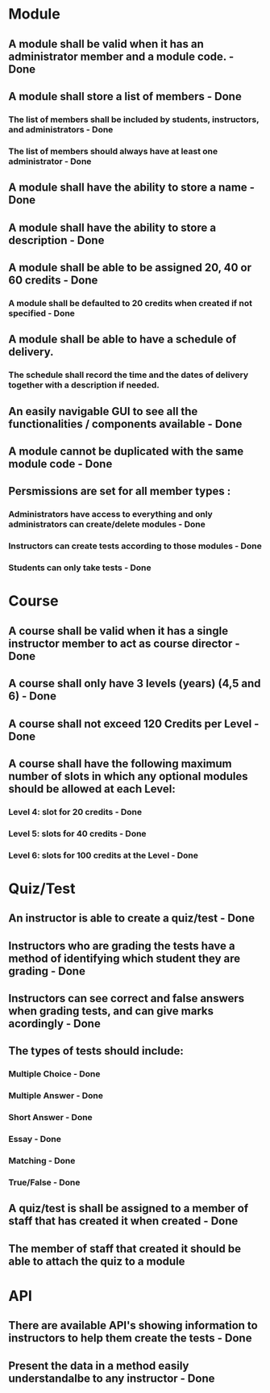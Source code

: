 #
# Module
##	A module shall be valid when it has an administrator member and a module code. - Done
##	A module shall store a list of members - Done
###	The list of members shall be included by students, instructors, and administrators - Done
###	The list of members should always have at least one administrator - Done
##	A module shall have the ability to store a name - Done
##	A module shall have the ability to store a description - Done
##	A module shall be able to be assigned 20, 40 or 60 credits - Done
###	A module shall be defaulted to 20 credits when created if not specified - Done
##	A module shall be able to have a schedule of delivery.
###	The schedule shall record the time and the dates of delivery together with a description if needed.
## An easily navigable GUI to see all the functionalities / components available - Done
## A module cannot be duplicated with the same module code - Done
## Persmissions are set for all member types : 
### Administrators have access to everything and only administrators can create/delete modules - Done
### Instructors can create tests according to those modules - Done
### Students can only take tests - Done
#
# Course
##	A course shall be valid when it has a single instructor member to act as course director - Done
##	A course shall only have 3 levels (years) (4,5 and 6) - Done
##	A course shall not exceed 120 Credits per Level - Done
##	A course shall have the following maximum number of slots in which any optional modules should be allowed at each Level: 
###	Level 4: slot for 20 credits - Done
###	Level 5: slots for 40 credits - Done
###	Level 6: slots for 100 credits at the Level - Done
#
# Quiz/Test
## An instructor is able to create a quiz/test - Done
## Instructors who are grading the tests have a method of identifying which student they are grading - Done
## Instructors can see correct and false answers when grading tests, and can give marks acordingly - Done
## The types of tests should include:
### Multiple Choice - Done
### Multiple Answer - Done
### Short Answer - Done
### Essay - Done
### Matching - Done
### True/False - Done
## A quiz/test is shall be assigned to a member of staff that has created it when created - Done
## The member of staff that created it should be able to attach the quiz to a module
#
# API
## There are available API's showing information to instructors to help them create the tests - Done
## Present the data in a method easily understandalbe to any instructor - Done

